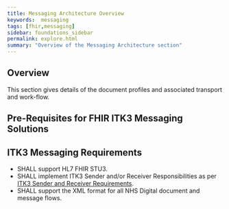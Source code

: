 ```yaml
---
title: Messaging Architecture Overview
keywords:  messaging
tags: [fhir,messaging]
sidebar: foundations_sidebar
permalink: explore.html
summary: "Overview of the Messaging Architecture section"
---
```




## Overview ##

This section gives details of the document profiles and associated transport and work-flow. 

## Pre-Requisites for FHIR ITK3 Messaging Solutions ##

## ITK3 Messaging Requirements ##

- SHALL support HL7 FHIR STU3.
- SHALL implement ITK3 Sender and/or Receiver Responsibilities as per <a href="https://developer.nhs.uk/apis/itk3messagedistribution-2-9-0/explore_s_and_r.html" target="_blank">ITK3 Sender and Receiver Requirements</a>.
- SHALL support the XML format for all NHS Digital document and message flows.











